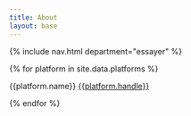 ```yaml
---
title: About
layout: base
---
```


<link rel="stylesheet" type="text/css" href="assets/css/about.css">

{% include nav.html department="essayer" %}

<div id="platforms">

{% for platform in site.data.platforms %}
<p>
  <span class="platform">{{platform.name}}</span>
  <a class="handle"
     target="_blank"
     rel="noopener noreferrer"
     href="{{platform.href_fmt | replace: '<handle>', platform.handle}}">
    {{platform.handle}}
  </a>
</p>
{% endfor %}

</div>